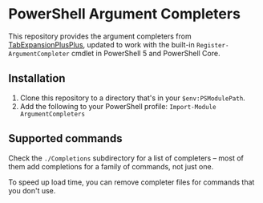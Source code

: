 # PowerShell Argument Completers

This repository provides the argument completers from [TabExpansionPlusPlus](https://github.com/lzybkr/TabExpansionPlusPlus/), updated to work with the built-in `Register-ArgumentCompleter` cmdlet in PowerShell 5 and PowerShell Core.

## Installation

1. Clone this repository to a directory that's in your `$env:PSModulePath`.
2. Add the following to your PowerShell profile: `Import-Module ArgumentCompleters`

## Supported commands

Check the `./Completions` subdirectory for a list of completers – most of them add completions for a family of commands, not just one.

To speed up load time, you can remove completer files for commands that you don't use.
